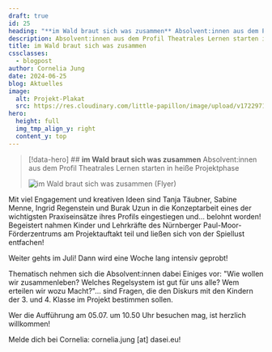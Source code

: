 ```yaml
---
draft: true
id: 25
heading: "**im Wald braut sich was zusammen** Absolvent:innen aus dem Profil Theatrales Lernen starten in heiße Projektphase"
description: Absolvent:innen aus dem Profil Theatrales Lernen starten in heiße Projektphasep
title: im Wald braut sich was zusammen
cssclasses:
  - blogpost
author: Cornelia Jung
date: 2024-06-25
blog: Aktuelles
image:
  alt: Projekt-Plakat
  src: https://res.cloudinary.com/little-papillon/image/upload/v1722971934/dasei/praxisprojekt_theatrales_lernen_qarm8x.jpg
hero:
  height: full
  img_tmp_align_y: right
  content_y: top
---
```

> [!data-hero] ## **im Wald braut sich was zusammen** Absolvent:innen aus dem Profil Theatrales Lernen starten in heiße Projektphase
> 
> ![im Wald braut sich was zusammen (Flyer)](https://dasei.eu/web/image/10365-e9797687/praxisprojekt_theatrales_lernen.jpg?height=800)
<!-- PUBLISH-FROM-HERE -->

Mit viel Engagement und kreativen Ideen sind Tanja Täubner, Sabine Menne, Ingrid Regenstein und Burak Uzun in die Konzeptarbeit eines der wichtigsten Praxiseinsätze ihres Profils eingestiegen und... belohnt worden! Begeistert nahmen Kinder und Lehrkräfte des Nürnberger Paul-Moor-Förderzentrums am Projektauftakt teil und ließen sich von der Spiellust entfachen! 

Weiter gehts im Juli! Dann wird eine Woche lang intensiv geprobt! 

Thematisch nehmen sich die Absolvent:innen dabei Einiges vor: "Wie wollen wir zusammenleben? Welches Regelsystem ist gut für uns alle? Wem erteilen wir wozu Macht?"... sind Fragen, die den Diskurs mit den Kindern der 3. und 4. Klasse im Projekt bestimmen sollen. 

Wer die Aufführung am 05.07. um 10.50 Uhr besuchen mag, ist herzlich willkommen! 

Melde dich bei Cornelia: cornelia.jung [at] dasei.eu!